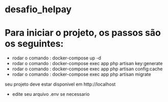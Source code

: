 # desafio_helpay

<h1> Para iniciar o projeto, os passos são os seguintes:</h1>



- rodar o comando : docker-compose up -d
- rodar o comando : docker-compose exec app php artisan key:generate
- rodar o comando : docker-compose exec app php artisan config:cache
- rodar o comando : docker-compose exec app php artisan migrate

seu projeto deve estar disponivel em http://localhost


* edite seu arquivo .env se necessario
